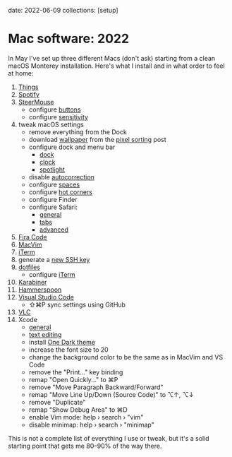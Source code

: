 date: 2022-06-09
collections: [setup]

Mac software: 2022
==================

In May I've set up three different Macs (don't ask) starting from a clean
macOS Monterey installation. Here's what I install and in what order to feel
at home:

1. [Things](https://culturedcode.com/things/)
1. [Spotify](https://www.spotify.com/us/download/mac/)
1. [SteerMouse](https://plentycom.jp/en/steermouse/download.php)
    - configure [buttons](steermouse/buttons.png)
    - configure [sensitivity](steermouse/sensitivity.png)
1. tweak macOS settings
    - remove everything from the Dock
    - download [wallpaper](/static/assets/pixel-sorting/wallpaper/flipped.jpg) from the [pixel sorting](/posts/pixel-sorting) post
    - configure dock and menu bar
        - [dock](macos/dock.png)
        - [clock](macos/clock.png)
        - [spotlight](macos/spotlight.png)
    - disable [autocorrection](macos/keyboard.png)
    - configure [spaces](macos/spaces.png)
    - configure [hot corners](macos/hot-corners.png)
    - configure Finder
    - configure Safari:
        - [general](safari/general.png)
        - [tabs](safari/tabs.png)
        - [advanced](safari/advanced.png)
1. [Fira Code](https://github.com/tonsky/FiraCode/wiki/Installing)
1. [MacVim](https://macvim-dev.github.io/macvim/)
1. [iTerm](https://iterm2.com/)
1. generate a [new SSH key](https://docs.github.com/en/authentication/connecting-to-github-with-ssh/generating-a-new-ssh-key-and-adding-it-to-the-ssh-agent)
1. [dotfiles](https://github.com/narfdotpl/dotfiles)
    - configure [iTerm](iterm.png)
1. [Karabiner](https://karabiner-elements.pqrs.org)
1. [Hammerspoon](https://www.hammerspoon.org)
1. [Visual Studio Code](https://code.visualstudio.com)
    - ⇧⌘P sync settings using GitHub
1. [VLC](https://www.videolan.org/vlc/)
1. Xcode
    - [general](xcode/general.png)
    - [text editing](xcode/text-editing.png)
    - install [One Dark theme](https://github.com/bojan/xcode-one-dark)
    - increase the font size to 20
    - change the background color to be the same as in MacVim and VS Code
    - remove the "Print..." key binding
    - remap "Open Quickly..." to ⌘P
    - remove "Move Paragraph Backward/Forward"
    - remap "Move Line Up/Down (Source Code)" to ⌥↑, ⌥↓
    - remove "Duplicate"
    - remap "Show Debug Area" to ⌘D
    - enable Vim mode: help › search › "vim"
    - disable minimap: help › search › "minimap"

This is not a complete list of everything I use or tweak, but it's a solid
starting point that gets me 80–90% of the way there.
